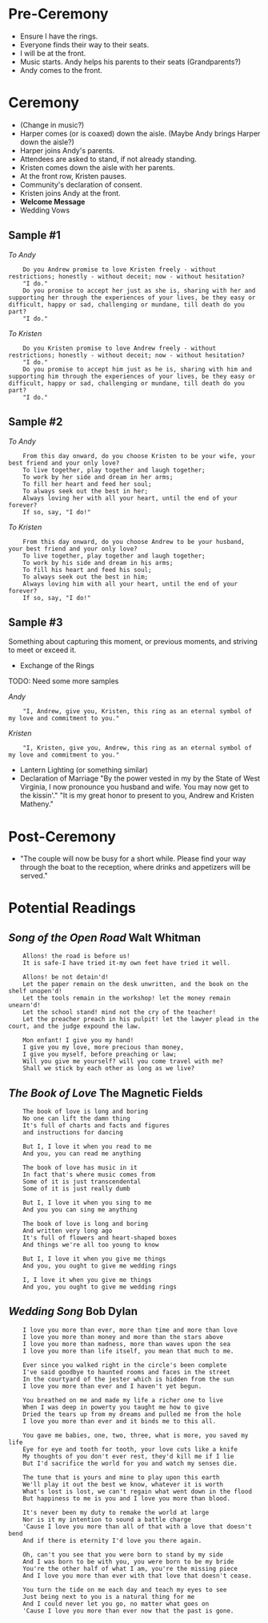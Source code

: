 Pre-Ceremony
============
- Ensure I have the rings.
- Everyone finds their way to their seats.
- I will be at the front.
- Music starts. Andy helps his parents to their seats (Grandparents?)
- Andy comes to the front.

Ceremony
========
- (Change in music?)
- Harper comes (or is coaxed) down the aisle. (Maybe Andy brings Harper down the aisle?)
- Harper joins Andy's parents.
- Attendees are asked to stand, if not already standing.
- Kristen comes down the aisle with her parents.
- At the front row, Kristen pauses.
- Community's declaration of consent.
- Kristen joins Andy at the front.
- **Welcome Message**
- Wedding Vows

Sample #1
---------
*To Andy*


        Do you Andrew promise to love Kristen freely - without restrictions; honestly - without deceit; now - without hesitation?
        "I do."
        Do you promise to accept her just as she is, sharing with her and supporting her through the experiences of your lives, be they easy or difficult, happy or sad, challenging or mundane, till death do you part?
        "I do."

*To Kristen*


        Do you Kristen promise to love Andrew freely - without restrictions; honestly - without deceit; now - without hesitation?
        "I do."
        Do you promise to accept him just as he is, sharing with him and supporting him through the experiences of your lives, be they easy or difficult, happy or sad, challenging or mundane, till death do you part?
        "I do."

Sample #2
---------
*To Andy*


        From this day onward, do you choose Kristen to be your wife, your best friend and your only love?
        To live together, play together and laugh together;
        To work by her side and dream in her arms;
        To fill her heart and feed her soul;
        To always seek out the best in her;
        Always loving her with all your heart, until the end of your forever?
        If so, say, "I do!"

*To Kristen*


        From this day onward, do you choose Andrew to be your husband, your best friend and your only love?
        To live together, play together and laugh together;
        To work by his side and dream in his arms;
        To fill his heart and feed his soul;
        To always seek out the best in him;
        Always loving him with all your heart, until the end of your forever?
        If so, say, "I do!"

Sample #3
---------
Something about capturing this moment, or previous moments, and striving to meet or exceed it.

- Exchange of the Rings


TODO: Need some more samples

*Andy*

        "I, Andrew, give you, Kristen, this ring as an eternal symbol of my love and commitment to you."
*Kristen*

        "I, Kristen, give you, Andrew, this ring as an eternal symbol of my love and commitment to you."

- Lantern Lighting (or something similar)
- Declaration of Marriage
"By the power vested in my by the State of West Virginia, I now pronounce you husband and wife. You may now get to the kissin'."
"It is my great honor to present to you, Andrew and Kristen Matheny."

Post-Ceremony
=============
- "The couple will now be busy for a short while. Please find your way through the boat to the reception, where drinks and appetizers will be served."

Potential Readings
==================
***Song of the Open Road*** Walt Whitman
-------------------------------------
        Allons! the road is before us!
        It is safe-I have tried it-my own feet have tried it well.	 

        Allons! be not detain'd!	 
        Let the paper remain on the desk unwritten, and the book on the shelf unopen'd!	 
        Let the tools remain in the workshop! let the money remain unearn'd!	 
        Let the school stand! mind not the cry of the teacher!
        Let the preacher preach in his pulpit! let the lawyer plead in the court, and the judge expound the law.	 

        Mon enfant! I give you my hand!	 
        I give you my love, more precious than money,	 
        I give you myself, before preaching or law;	 
        Will you give me yourself? will you come travel with me?
        Shall we stick by each other as long as we live?

***The Book of Love*** The Magnetic Fields
---------------------------------------
        The book of love is long and boring
        No one can lift the damn thing
        It's full of charts and facts and figures
        and instructions for dancing

        But I, I love it when you read to me
        And you, you can read me anything

        The book of love has music in it
        In fact that's where music comes from
        Some of it is just transcendental
        Some of it is just really dumb

        But I, I love it when you sing to me
        And you you can sing me anything

        The book of love is long and boring
        And written very long ago
        It's full of flowers and heart-shaped boxes
        And things we're all too young to know

        But I, I love it when you give me things
        And you, you ought to give me wedding rings

        I, I love it when you give me things
        And you, you ought to give me wedding rings
        
***Wedding Song*** Bob Dylan
---------------------------------------
		I love you more than ever, more than time and more than love
		I love you more than money and more than the stars above
		I love you more than madness, more than waves upon the sea
		I love you more than life itself, you mean that much to me.
		
		Ever since you walked right in the circle's been complete
		I've said goodbye to haunted rooms and faces in the street
		In the courtyard of the jester which is hidden from the sun
		I love you more than ever and I haven't yet begun.
		
		You breathed on me and made my life a richer one to live
		When I was deep in powerty you taught me how to give
		Dried the tears up from my dreams and pulled me from the hole
		I love you more than ever and it binds me to this all.
		
		You gave me babies, one, two, three, what is more, you saved my life
		Eye for eye and tooth for tooth, your love cuts like a knife
		My thoughts of you don't ever rest, they'd kill me if I lie
		But I'd sacrifice the world for you and watch my senses die.
		
		The tune that is yours and mine to play upon this earth
		We'll play it out the best we know, whatever it is worth
		What's lost is lost, we can't regain what went down in the flood
		But happiness to me is you and I love you more than blood.
		
		It's never been my duty to remake the world at large
		Nor is it my intention to sound a battle charge
		'Cause I love you more than all of that with a love that doesn't bend
		And if there is eternity I'd love you there again.
		
		Oh, can't you see that you were born to stand by my side
		And I was born to be with you, you were born to be my bride
		You're the other half of what I am, you're the missing piece
		And I love you more than ever with that love that doesn't cease.
		
		You turn the tide on me each day and teach my eyes to see
		Just being next to you is a natural thing for me
		And I could never let you go, no matter what goes on
		'Cause I love you more than ever now that the past is gone.

